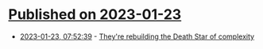 # [Published on 2023-01-23](index.md)

* [2023-01-23, 07:52:39](https://lobste.rs/s/yovh5e/they_re_rebuilding_death_star_complexity) - [They're rebuilding the Death Star of complexity](https://world.hey.com/dhh/they-re-rebuilding-the-death-star-of-complexity-4fb5d08d)
